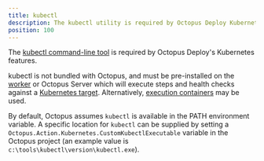 ```yaml
---
title: kubectl  
description: The kubectl utility is required by Octopus Deploy Kubernetes integration.  
position: 100
---
```


The [kubectl command-line tool](https://kubernetes.io/docs/reference/kubectl/overview/) is required by Octopus Deploy's Kubernetes features.

kubectl is not bundled with Octopus, and must be pre-installed on the [worker](/docs/infrastructure/workers/index.md) or Octopus Server which will execute steps and health checks against a [Kubernetes target](/docs/infrastructure/deployment-targets/kubernetes-target/index.md). Alternatively, [execution containers](/docs/projects/steps/execution-containers-for-workers/index.md) may be used. 

By default, Octopus assumes `kubectl` is available in the PATH environment variable. A specific location for `kubectl` can be supplied by setting a `Octopus.Action.Kubernetes.CustomKubectlExecutable` variable in the Octopus project (an example value is `c:\tools\kubectl\version\kubectl.exe`). 
